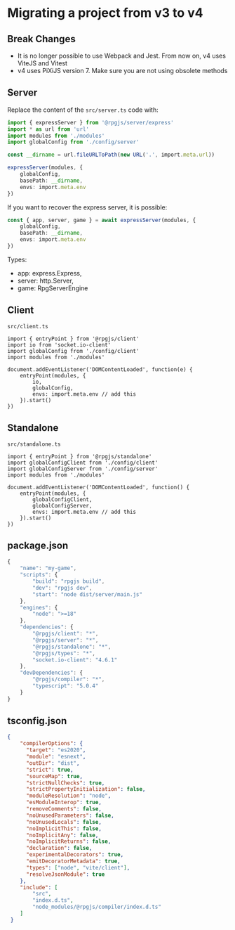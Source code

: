 # Migrating a project from v3 to v4

## Break Changes

- It is no longer possible to use Webpack and Jest. From now on, v4 uses ViteJS and Vitest
- v4 uses PiXiJS version 7. Make sure you are not using obsolete methods

## Server

Replace the content of the `src/server.ts` code with:

```ts
import { expressServer } from '@rpgjs/server/express'
import * as url from 'url'
import modules from './modules'
import globalConfig from './config/server'

const __dirname = url.fileURLToPath(new URL('.', import.meta.url))

expressServer(modules, {
    globalConfig,
    basePath: __dirname,
    envs: import.meta.env
})
```

If you want to recover the express server, it is possible:

```ts
const { app, server, game } = await expressServer(modules, {
    globalConfig,
    basePath: __dirname,
    envs: import.meta.env
})
```

Types:

* app: express.Express,
* server: http.Server,
* game: RpgServerEngine

## Client

`src/client.ts`
```ts{10}
import { entryPoint } from '@rpgjs/client'
import io from 'socket.io-client'
import globalConfig from './config/client'
import modules from './modules'

document.addEventListener('DOMContentLoaded', function(e) { 
    entryPoint(modules, { 
        io,
        globalConfig,
        envs: import.meta.env // add this
    }).start()
})
```

## Standalone

`src/standalone.ts`
```ts{10}
import { entryPoint } from '@rpgjs/standalone'
import globalConfigClient from './config/client'
import globalConfigServer from './config/server'
import modules from './modules'

document.addEventListener('DOMContentLoaded', function() { 
    entryPoint(modules, { 
        globalConfigClient,
        globalConfigServer,
        envs: import.meta.env // add this
    }).start() 
})
```

 ## package.json

```ts
{
    "name": "my-game",
    "scripts": {
        "build": "rpgjs build",
        "dev": "rpgjs dev",
        "start": "node dist/server/main.js"
    },
    "engines": {
        "node": ">=18"
    },
    "dependencies": {
        "@rpgjs/client": "*",
        "@rpgjs/server": "*",
        "@rpgjs/standalone": "*",
        "@rpgjs/types": "*",
        "socket.io-client": "4.6.1"
    },
    "devDependencies": {
        "@rpgjs/compiler": "*",
        "typescript": "5.0.4"
    }
}
```

## tsconfig.json

```json
{
    "compilerOptions": {
      "target": "es2020",
      "module": "esnext",
      "outDir": "dist",
      "strict": true,
      "sourceMap": true,
      "strictNullChecks": true,
      "strictPropertyInitialization": false,
      "moduleResolution": "node",
      "esModuleInterop": true,
      "removeComments": false,
      "noUnusedParameters": false,
      "noUnusedLocals": false,
      "noImplicitThis": false,
      "noImplicitAny": false,
      "noImplicitReturns": false,
      "declaration": false,
      "experimentalDecorators": true, 
      "emitDecoratorMetadata": true,
      "types": ["node", "vite/client"],
      "resolveJsonModule": true
    },
    "include": [
        "src", 
        "index.d.ts", 
        "node_modules/@rpgjs/compiler/index.d.ts"
    ]
 }
 ```